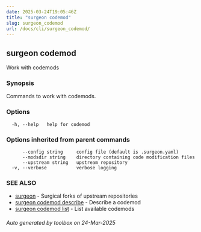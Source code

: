 ```yaml
---
date: 2025-03-24T19:05:46Z
title: "surgeon codemod"
slug: surgeon_codemod
url: /docs/cli/surgeon_codemod/
---
```

## surgeon codemod

Work with codemods

### Synopsis

Commands to work with codemods.

### Options

```
  -h, --help   help for codemod
```

### Options inherited from parent commands

```
      --config string     config file (default is .surgeon.yaml)
      --modsdir string    directory containing code modification files
      --upstream string   upstream repository
  -v, --verbose           verbose logging
```

### SEE ALSO

* [surgeon](/surgeon/docs/cli/surgeon/)	 - Surgical forks of upstream repositories
* [surgeon codemod describe](/surgeon/docs/cli/surgeon_codemod_describe/)	 - Describe a codemod
* [surgeon codemod list](/surgeon/docs/cli/surgeon_codemod_list/)	 - List available codemods

###### Auto generated by toolbox on 24-Mar-2025
